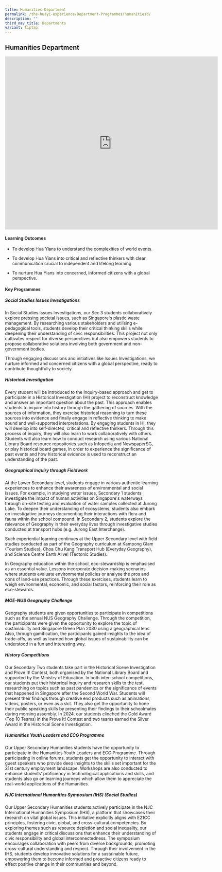 ```yaml
---
title: Humanities Department
permalink: /the-huayi-experience/Department-Programmes/humanitiesd/
description: ""
third_nav_title: Departments
variant: tiptap
---
```

<h2>Humanities Department</h2>
<div class="iframe-wrapper">
<iframe height="569" width="700" allowfullscreen="true" frameborder="0" src="https://docs.google.com/presentation/d/e/2PACX-1vTGZi04b2ZqGxXLxnrcDA0H9cj2gWFLFgtlyU5BerZ1zPb409U3AS0D4S4Qr7wYH2IoLfdnpBUMHbW4/embed?start=false&amp;loop=false&amp;delayms=3000"></iframe>
</div>
<h4>Learning Outcomes</h4>
<ul data-tight="true" class="tight">
<li>
<p>To develop Hua Yians to understand the complexities of world events.</p>
</li>
<li>
<p>To develop Hua Yians into critical and reflective thinkers with clear
communication crucial to independent and lifelong learning.</p>
</li>
<li>
<p>To nurture Hua Yians into concerned, informed citizens with a global perspective.</p>
</li>
</ul>
<h4>Key Programmes</h4>
<h5>Social Studies Issues Investigations</h5>
<p>In Social Studies Issues Investigations, our Sec 3 students collaboratively
explore pressing societal issues, such as Singapore's plastic waste management.
By researching various stakeholders and utilising e-pedagogical tools,
students develop their critical thinking skills while deepening their understanding
of civic responsibilities. This project not only cultivates respect for
diverse perspectives but also empowers students to propose collaborative
solutions involving both government and non-government bodies.</p>
<p>Through engaging discussions and initiatives like Issues Investigations,
we nurture informed and concerned citizens with a global perspective, ready
to contribute thoughtfully to society.</p>
<h5>Historical Investigation</h5>
<p>Every student will be introduced to the Inquiry-based approach and get
to participate in a Historical Investigation (HI) project to reconstruct
knowledge and answer an important question about the past. This approach
enables students to inquire into history through the gathering of sources.
With the sources of information, they exercise historical reasoning to
turn these sources into evidence and finally engage in reflective thinking
to make sound and well-supported interpretations. By engaging students
in HI, they will develop into self-directed, critical and reflective thinkers.
Through this process of inquiry, they will also learn to work collaboratively
with others. Students will also learn how to conduct research using various
National Library Board resource repositories such as Infopedia and NewspaperSG,
or play historical board games, in order to experience the significance
of past events and how historical evidence is used to reconstruct an understanding
of the past.</p>
<h5>Geographical Inquiry through Fieldwork</h5>
<p>At the Lower Secondary level, students engage in various authentic learning
experiences to enhance their awareness of environmental and social issues.
For example, in studying water issues, Secondary 1 students investigate
the impact of human activities on Singapore's waterways through on-site
testing and evaluation of water samples collected at Jurong Lake. To deepen
their understanding of ecosystems, students also embark on investigative
journeys documenting their interactions with flora and fauna within the
school compound. In Secondary 2, students explore the relevance of Geography
in their everyday lives through investigative studies conducted at transport
hubs (e.g. Jurong East Interchange).</p>
<p>Such experiential learning continues at the Upper Secondary level with
field studies conducted as part of the Geography curriculum at Kampong
Glam (Tourism Studies), Choa Chu Kang Transport Hub (Everyday Geography),
and Science Centre Earth Alive! (Tectonic Studies).</p>
<p>In Geography education within the school, eco-stewardship is emphasised
as an essential value. Lessons incorporate decision-making scenarios where
students evaluate environmental policies or analyse the pros and cons of
land-use practices. Through these exercises, students learn to weigh environmental,
economic, and social factors, reinforcing their role as eco-stewards.</p>
<h5>MOE-NUS Geography Challenge</h5>
<p>Geography students are given opportunities to participate in competitions
such as the annual NUS Geography Challenge. Through the competition, the
participants were given the opportunity to explore the topic of sustainability
and Singapore Green Plan 2030 using a geographical lens. Also, through
gamification, the participants gained insights to the idea of trade-offs,
as well as learned how global issues of sustainability can be understood
in a fun and interesting way.</p>
<h5>History Competitions</h5>
<p>Our Secondary Two students take part in the Historical Scene Investigation
and Prove It! Contest, both organised by the National Library Board and
supported by the Ministry of Education. In both inter-school competitions,
our students put their historical inquiry and research skills to the test,
researching on topics such as past pandemics or the significance of events
that happened in Singapore after the Second World War. Students will present
their findings through creative end products such as animations, videos,
posters, or even as a skit. They also get the opportunity to hone their
public speaking skills by presenting their findings to their schoolmates
during morning assembly. In 2024, our students clinched the Gold Award
(Top 10 Teams) in the Prove It! Contest and two teams earned the Silver
Award in the Historical Scene Investigation.</p>
<h5>Humanities Youth Leaders and ECG Programme</h5>
<p>Our Upper Secondary Humanities students have the opportunity to participate
in the Humanities Youth Leaders and ECG Programme. Through participating
in online forums, students get the opportunity to interact with guest speakers
who provide deep insights to the skills set important for the 21st century
employment landscape. Workshops are also conducted to enhance students’
proficiency in technological applications and skills, and students also
go on learning journeys which allow them to appreciate the real-world applications
of the Humanities.</p>
<h5>NJC International Humanities Symposium (IHS) (Social Studies)</h5>
<p>Our Upper Secondary Humanities students actively participate in the NJC
International Humanities Symposium (IHS), a platform that showcases their
research on vital global issues. This initiative explicitly aligns with
E21CC principles, fostering civic, global, and cross-cultural competencies.
By exploring themes such as resource depletion and social inequality, our
students engage in critical discussions that enhance their understanding
of civic responsibility and global interconnectedness. The symposium encourages
collaboration with peers from diverse backgrounds, promoting cross-cultural
understanding and respect. Through their involvement in the IHS, students
develop innovative solutions for a sustainable future, empowering them
to become informed and proactive citizens ready to effect positive change
in their communities and beyond.</p>
<p></p>